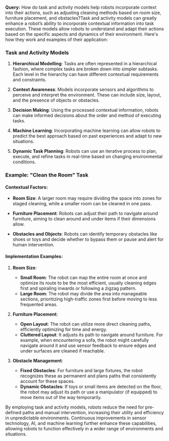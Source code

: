 **Query:** How do task and activity models help robots incorporate context into their actions, such as adjusting cleaning methods based on room size, furniture placement, and obstacles?Task and activity models can greatly enhance a robot’s ability to incorporate contextual information into task execution. These models allow robots to understand and adapt their actions based on the specific aspects and dynamics of their environment. Here's how they work and examples of their application:

### Task and Activity Models

1. **Hierarchical Modelling**: Tasks are often represented in a hierarchical fashion, where complex tasks are broken down into simpler subtasks. Each level in the hierarchy can have different contextual requirements and constraints.

2. **Context Awareness**: Models incorporate sensors and algorithms to perceive and interpret the environment. These can include size, layout, and the presence of objects or obstacles.

3. **Decision Making**: Using the processed contextual information, robots can make informed decisions about the order and method of executing tasks.

4. **Machine Learning**: Incorporating machine learning can allow robots to predict the best approach based on past experiences and adapt to new situations.

5. **Dynamic Task Planning**: Robots can use an iterative process to plan, execute, and refine tasks in real-time based on changing environmental conditions.

### Example: "Clean the Room" Task

#### Contextual Factors:

- **Room Size**: A larger room may require dividing the space into zones for staged cleaning, while a smaller room can be cleaned in one pass.
  
- **Furniture Placement**: Robots can adjust their path to navigate around furniture, aiming to clean around and under items if their dimensions allow.

- **Obstacles and Objects**: Robots can identify temporary obstacles like shoes or toys and decide whether to bypass them or pause and alert for human intervention.

#### Implementation Examples:

1. **Room Size**:
   - **Small Room**: The robot can map the entire room at once and optimize its route to be the most efficient, usually cleaning edges first and spiraling inwards or following a zigzag pattern.
   - **Large Room**: The robot may divide the area into manageable sections, prioritizing high-traffic zones first before moving to less frequented areas.

2. **Furniture Placement**:
   - **Open Layout**: The robot can utilize more direct cleaning paths, efficiently optimizing for time and energy.
   - **Cluttered Layout**: It adjusts its path to navigate around furniture. For example, when encountering a sofa, the robot might carefully navigate around it and use sensor feedback to ensure edges and under surfaces are cleaned if reachable.

3. **Obstacle Management**:
   - **Fixed Obstacles**: For furniture and large fixtures, the robot recognizes these as permanent and plans paths that consistently account for these spaces.
   - **Dynamic Obstacles**: If toys or small items are detected on the floor, the robot may adjust its path or use a manipulator (if equipped) to move items out of the way temporarily.

By employing task and activity models, robots reduce the need for pre-defined paths and manual intervention, increasing their utility and efficiency in unpredictable environments. Continuous improvements in sensor technology, AI, and machine learning further enhance these capabilities, allowing robots to function effectively in a wider range of environments and situations.